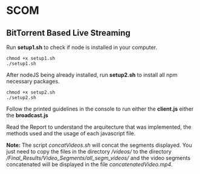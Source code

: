 # SCOM

## BitTorrent Based Live Streaming

Run **setup1.sh** to check if node is installed in your computer.
```
chmod +x setup1.sh
./setup1.sh
```

After nodeJS being already installed, run **setup2.sh** to install all npm necessary packages.
```
chmod +x setup2.sh
./setup2.sh
```

Follow the printed guidelines in the console to run either the **client.js** either the **broadcast.js**

Read the Report to understand the arquitecture that was implemented, the methods used and the usage of each javascript file.

**Note:** The script *concatVideos.sh* will concat the segments displayed. You just need to copy the files in the directory */videos/* to the directory */Final_Results/Video_Segments/all_segm_videos/* and the video segments concatenated will be displayed in the file *concatenatedVideo.mp4*.
